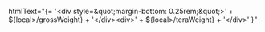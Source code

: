htmlText="{= '&lt;div style=\&quot;margin-bottom: 0.25rem;\&quot;&gt;' + ${local>/grossWeight} + '&lt;/div&gt;&lt;div&gt;' + ${local>/teraWeight} + '&lt;/div&gt;' }"
